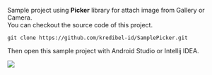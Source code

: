 Sample project using **Picker** library for attach image from Gallery or Camera.
<br/>
You can checkout the source code of this project.
```
git clone https://github.com/kredibel-id/SamplePicker.git
```
Then open this sample project with Android Studio or Intellij IDEA.

<a target="_blank" href="https://github.com/kredibel-id/Picker"><img src="https://img.shields.io/badge/Picker-%23121011.svg?style=for-the-badge&logo=github&logoColor=white"/></a>
